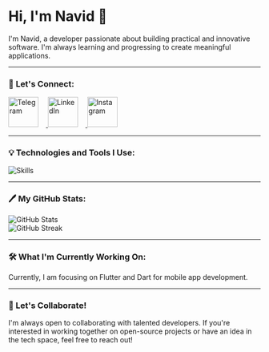 # Hi, I'm Navid 👋

I'm Navid, a developer passionate about building practical and innovative software. I'm always learning and progressing to create meaningful applications.

---

### 💬 **Let's Connect**:

<p align="left">
  <a href="https://t.me/Na7iDd" target="_blank">
    <img src="https://img.icons8.com/color/80/000000/telegram-app.png" alt="Telegram" width="60" height="60" style="margin-right:15px;"/>
  </a>
  <a href="https://linkedin.com/in/navidafzali" target="_blank">
    <img src="https://img.icons8.com/color/80/000000/linkedin.png" alt="LinkedIn" width="60" height="60" style="margin-right:15px;"/>
  </a>
  <a href="https://instagram.com/na7id_afzali" target="_blank">
    <img src="https://img.icons8.com/fluency/80/000000/instagram-new.png" alt="Instagram" width="60" height="60"/>
  </a>
</p>

---

### 💡 Technologies and Tools I Use:

<p align="left">
  <img src="https://skillicons.dev/icons?i=dart,flutter,python,git,github" alt="Skills">
</p>

---

### 🖊️ My GitHub Stats:

<p align="left">
  <img src="https://github-readme-stats.vercel.app/api?username=7Na7iD7&show_icons=true&theme=radical&hide_title=true&count_private=true" alt="GitHub Stats">
  <br>
  <img src="https://github-readme-streak-stats.herokuapp.com/?user=7Na7iD7&theme=radical&hide_border=true&date_format=M%20j%5B%2C%20Y%5D" alt="GitHub Streak">
</p>

---

### 🛠️ What I'm Currently Working On:

Currently, I am focusing on Flutter and Dart for mobile app development.

---

### 🚀 Let's Collaborate!

I'm always open to collaborating with talented developers. If you're interested in working together on open-source projects or have an idea in the tech space, feel free to reach out!
